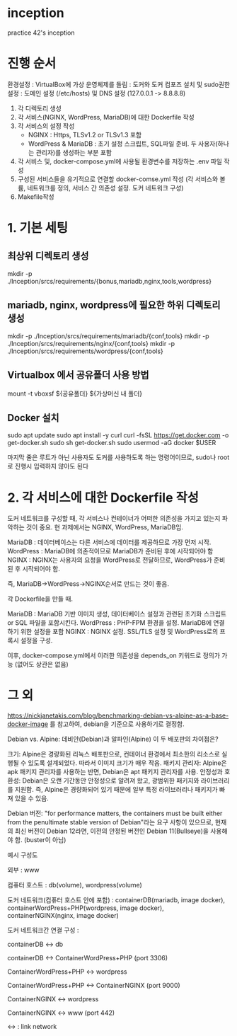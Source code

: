 # inception
practice 42's inception

# 진행 순서

환경설정
: VirtualBox에 가상 운영체제를 돌림
: 도커와 도커 컴포즈 설치 및 sudo권한 설정
: 도메인 설정 (/etc/hosts) 및 DNS 설정 (127.0.0.1 -> 8.8.8.8)

1. 각 디렉토리 생성
2. 각 서비스(NGINX, WordPress, MariaDB)에 대한 Dockerfile 작성
3. 각 서비스의 설정 작성
   - NGINX : Https, TLSv1.2 or TLSv1.3 포함
   - WordPress & MariaDB : 초기 설정 스크립트, SQL파일 준비. 두 사용자(하나는 관리자)를 생성하는 부분 포함
4. 각 서비스 및, docker-compose.yml에 사용될 환경변수를 저장하는 .env 파일 작성
5. 구성된 서비스들을 유기적으로 연결할 docker-comse.yml 작성 (각 서비스와 볼륨, 네트워크를 정의, 서비스 간 의존성 설정. 도커 네트워크 구성)
6. Makefile작성 

# 1. 기본 세팅

## 최상위 디렉토리 생성
mkdir -p ./Inception/srcs/requirements/{bonus,mariadb,nginx,tools,wordpress}

## mariadb, nginx, wordpress에 필요한 하위 디렉토리 생성
mkdir -p ./Inception/srcs/requirements/mariadb/{conf,tools}
mkdir -p ./Inception/srcs/requirements/nginx/{conf,tools}
mkdir -p ./Inception/srcs/requirements/wordpress/{conf,tools}

## Virtualbox 에서 공유폴더 사용 방법
mount -t vboxsf ${공유폴더} ${가상머신 내 폴더}

## Docker 설치
sudo apt update
sudo apt install -y curl
curl -fsSL https://get.docker.com -o get-docker.sh
sudo sh get-docker.sh
sudo usermod -aG docker $USER

마지막 줄은 루트가 아닌 사용자도 도커를 사용하도록 하는 명령어이므로, sudo나 root로 진행시 입력하지 않아도 된다

# 2. 각 서비스에 대한 Dockerfile 작성

도커 네트워크를 구성할 때, 각 서비스나 컨테이너가 어떠한 의존성을 가지고 있는지 파악하는 것이 중요.
현 과제에서는 NGINX, WordPress, MariaDB임.

MariaDB : 데이터베이스는 다른 서비스에 데이터를 제공하므로 가장 먼저 시작.
WordPress : MariaDB에 의존적이므로 MariaDB가 준비된 후에 시작되어야 함
NGINX : NGINX는 사용자의 요청을 WordPress로 전달하므로, WordPress가 준비된 후 시작되어야 함.

즉, MariaDB->WordPress->NGINX순서로 만드는 것이 좋음.

각 Dockerfile을 만들 때.

MariaDB : MariaDB 기반 이미지 생성, 데이터베이스 설정과 관련된 초기화 스크립트 or SQL 파일을 포함시킨다.
WordPress : PHP-FPM 환경을 설정. MariaDB에 연결하기 위한 설정을 포함
NGINX : NGINX 설정. SSL/TLS 설정 및 WordPress로의 프록시 설정을 구성.

이후, docker-compose.yml에서 이러한 의존성을 depends_on 키워드로 정의가 가능 (없어도 상관은 없음)

# 그 외
https://nickjanetakis.com/blog/benchmarking-debian-vs-alpine-as-a-base-docker-image
를 참고하여, debian을 기준으로 사용하기로 결정함. 

Debian vs. Alpine:
데비안(Debian)과 알파인(Alpine) 이 두 배포판의 차이점은?

크기: Alpine은 경량화된 리눅스 배포판으로, 컨테이너 환경에서 최소한의 리소스로 실행될 수 있도록 설계되었다. 따라서 이미지 크기가 매우 작음.
패키지 관리자: Alpine은 apk 패키지 관리자를 사용하는 반면, Debian은 apt 패키지 관리자를 사용.
안정성과 호환성: Debian은 오랜 기간동안 안정성으로 알려져 왔고, 광범위한 패키지와 라이브러리를 지원함. 즉, Alpine은 경량화되어 있기 때문에 일부 특정 라이브러리나 패키지가 빠져 있을 수 있음.

Debian 버전:
"for performance matters, the containers must be built either from the penultimate stable version of Debian"라는 요구 사항이 있으므로, 현재의 최신 버전이 Debian 12라면, 이전의 안정된 버전인 Debian 11(Bullseye)을 사용해야 함. (buster이 아님)

예시 구성도

외부 : www

컴퓨터 호스트 : db(volume), wordpress(volume)

도커 네트워크(컴퓨터 호스트 안에 포함) : containerDB(mariadb, image docker), containerWordPress+PHP(wordpress, image docker), containerNGINX(nginx, image docker)

도커 네트워크간 연결 구성 :

containerDB <-> db

containerDB <-> ContainerWordPress+PHP (port 3306)

ContainerWordPress+PHP <-> wordpress

ContainerWordPress+PHP <-> ContainerNGINX (port 9000)

ContainerNGINX <-> wordpress

ContainerNGINX <-> www (port 442)

<-> : link network



